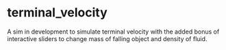 # terminal_velocity
A sim in development to simulate terminal velocity with the added bonus of interactive sliders to change mass of falling object and density of fluid.
